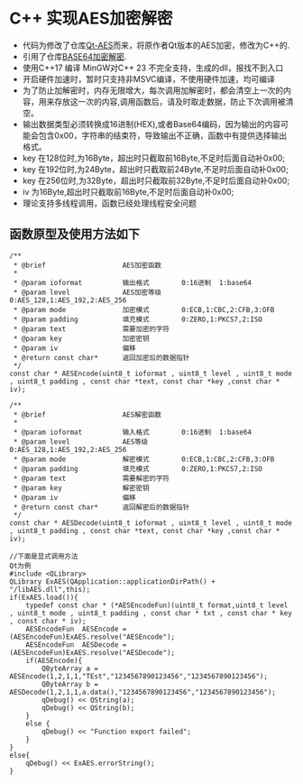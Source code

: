# C++ 实现AES加密解密
* 代码为修改了仓库[Qt-AES](https://github.com/bricke/Qt-AES)而来，将原作者Qt版本的AES加密，修改为C++的.
* 引用了仓库[BASE64加密解密](https://github.com/ReneNyffenegger/cpp-base64).
* 使用C++17 编译 MinGW对C++ 23 不完全支持，生成的dll，报找不到入口
* 开启硬件加速时，暂时只支持非MSVC编译，不使用硬件加速，均可编译
* 为了防止加解密时，内存无限增大，每次调用加解密时，都会清空上一次的内容，用来存放这一次的内容,调用函数后，请及时取走数据，防止下次调用被清空。
* 输出数据类型必须转换成16进制(HEX),或者Base64编码，因为输出的内容可能会包含0x00，字符串的结束符，导致输出不正确，函数中有提供选择输出格式。
* key 在128位时,为16Byte，超出时只截取前16Byte,不足时后面自动补0x00;
* key 在192位时,为24Byte，超出时只截取前24Byte,不足时后面自动补0x00;
* key 在256位时,为32Byte，超出时只截取前32Byte,不足时后面自动补0x00;
* iv  为16Byte,超出时只截取前16Byte,不足时后面自动补0x00;
* 理论支持多线程调用，函数已经处理线程安全问题
## 函数原型及使用方法如下
```
/**
 * @brief                   AES加密函数
 * 
 * @param ioformat          输出格式        0:16进制  1:base64
 * @param level             AES加密等级     0:AES_128,1:AES_192,2:AES_256
 * @param mode              加密模式        0:ECB,1:CBC,2:CFB,3:OFB
 * @param padding           填充模式        0:ZERO,1:PKCS7,2:ISO     
 * @param text              需要加密的字符
 * @param key               加密密钥
 * @param iv                偏移
 * @return const char*      返回加密后的数据指针
 */
const char * AESEncode(uint8_t ioformat , uint8_t level , uint8_t mode , uint8_t padding , const char *text, const char *key ,const char * iv);

/**
 * @brief                   AES解密函数
 * 
 * @param ioformat          输入格式        0:16进制  1:base64
 * @param level             AES等级         0:AES_128,1:AES_192,2:AES_256
 * @param mode              解密模式        0:ECB,1:CBC,2:CFB,3:OFB
 * @param padding           填充模式        0:ZERO,1:PKCS7,2:ISO     
 * @param text              需要解密的字符
 * @param key               解密密钥
 * @param iv                偏移
 * @return const char*      返回解密后的数据指针
 */
const char * AESDecode(uint8_t ioformat , uint8_t level , uint8_t mode , uint8_t padding , const char *text, const char *key ,const char * iv);

//下面是显式调用方法  
Qt为例
#include <QLibrary>  
QLibrary ExAES(QApplication::applicationDirPath() + "/libAES.dll",this);
if(ExAES.load()){
    typedef const char * (*AESEncodeFun)(uint8_t format,uint8_t level , uint8_t mode , uint8_t padding , const char * txt , const char * key , const char * iv);
    AESEncodeFun  AESEncode = (AESEncodeFun)ExAES.resolve("AESEncode");
    AESEncodeFun  AESDecode = (AESEncodeFun)ExAES.resolve("AESDecode");
    if(AESEncode){
        QByteArray a = AESEncode(1,2,1,1,"TEst","1234567890123456","1234567890123456");
        QByteArray b = AESDecode(1,2,1,1,a.data(),"1234567890123456","1234567890123456");
        qDebug() << QString(a);
        qDebug() << QString(b);
    }
    else {
        qDebug() << "Function export failed";
    }
}
else{
    qDebug() << ExAES.errorString();
}

```